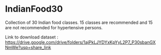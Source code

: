 # IndianFood30
Collection of 30 Indian food classes. 15 classes are recommended and 15 are not recommended for hypertensive persons.

Link to download dataset : https://drive.google.com/drive/folders/1ajPkLJYDYxKpYyL2P7_P30sbanGXNmWe?usp=share_link

